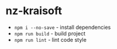 # nz-kraisoft

- `npm i --no-save` - install dependencies
- `npm run build` - build project
- `npm run lint` - lint code style

